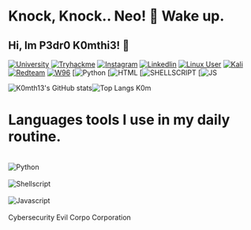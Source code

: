 # Knock, Knock.. Neo! 🐇 Wake up.
## Hi, Im P3dr0 K0mthi3! 👋

[![University](https://img.shields.io/badge/Academia-fff?style=for-the-badge&logo=academia&logoColor=black)](https://ufsc.br/)
[![Tryhackme](https://img.shields.io/badge/HackerEarth-%232C3454.svg?&style=for-the-badge&logo=HackerEarth&logoColor=Blue)](https://tryhackme.com/p/K0MTH33)
[![Instagram](https://img.shields.io/badge/Instagram-E4405F?style=for-the-badge&logo=instagram&logoColor=pink)](https://ufsc.br/)
[![Linkedlin](https://img.shields.io/badge/LinkedIn-0077B5?style=for-the-badge&logo=linkedin&logoColor=purple)](https://www.linkedin.com/in/pedro-konorath-736979278/)
[![Linux User](https://img.shields.io/badge/Arch_Linux-1793D1?style=for-the-badge&logo=arch-linux&logoColor=white
)](https://archlinux.org/)
[![Kali](https://img.shields.io/badge/Kali_Linux-557C94?style=for-the-badge&logo=kali-linux&logoColor=white)](https://www.kali.org/)
[![Redteam](https://img.shields.io/badge/Red%20Hat-EE0000?style=for-the-badge&logo=redhat&logoColor=white)](https://boitatech.com/)
[![W96](https://img.shields.io/badge/Windows_95-008080?style=for-the-badge&logo=windows-95&logoColor=white)](https://w96.wiki/wiki/Main_Page)
[![Python](https://img.shields.io/badge/Python-3776AB?style=for-the-badge&logo=python&logoColor=white)
[![HTML](https://img.shields.io/badge/HTML-239120?style=for-the-badge&logo=html5&logoColor=white)
[![SHELLSCRIPT](https://img.shields.io/badge/Shell_Script-121011?style=for-the-badge&logo=gnu-bash&logoColor=white)
[![JS](https://img.shields.io/badge/JavaScript-F7DF1E?style=for-the-badge&logo=javascript&logoColor=black)

![K0mth13's GitHub stats](https://github-readme-stats.vercel.app/api?username=Komthie&show_icons=true&theme=dracula)![Top Langs K0m](https://github-readme-stats.vercel.app/api/top-langs/?username=Komthie&hide_progress=true)

# Languages tools I use in my daily routine.
<div style="display: inline_block"><br/><img align="center" alt="Python" src="https://img.shields.io/badge/Python-14354C?style=for-the-badge&logo=python&logoColor=white"/>
</div><div style="display: inline_block"><br/><img align="center" alt="Shellscript" src="https://img.shields.io/badge/Shell_Script-121011?style=for-the-badge&logo=gnu-bash&logoColor=white"/></div><div style="display: inline_block"><br/><img align="center" alt="Javascript" src="https://img.shields.io/badge/JavaScript-323330?style=for-the-badge&logo=javascript&logoColor=F7DF1E"/></div>
<br/>
Cybersecurity Evil Corpo Corporation
